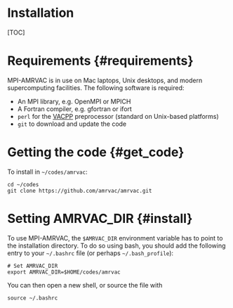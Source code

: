 # Installation

[TOC]

# Requirements {#requirements}

MPI-AMRVAC is in use on Mac laptops, Unix desktops, and modern supercomputing
facilities. The following software is required:

* An MPI library, e.g. OpenMPI or MPICH
* A Fortran compiler, e.g. gfortran or ifort
* `perl` for the [VACPP](vacpp.md) preprocessor (standard on Unix-based platforms)
* `git` to download and update the code

# Getting the code {#get_code}

To install in `~/codes/amrvac`:

    cd ~/codes
    git clone https://github.com/amrvac/amrvac.git

# Setting AMRVAC_DIR {#install}

To use MPI-AMRVAC, the `$AMRVAC_DIR` environment variable has to point to the
installation directory. To do so using bash, you should add the following entry
to your `~/.bashrc` file (or perhaps `~/.bash_profile`):

    # Set AMRVAC_DIR
    export AMRVAC_DIR=$HOME/codes/amrvac

You can then open a new shell, or source the file with

    source ~/.bashrc

